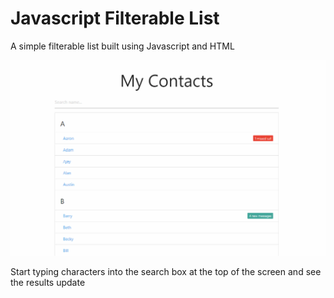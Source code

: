 # Javascript Filterable List
A simple filterable list built using Javascript and HTML

![](demo.gif)

Start typing characters into the search box at the top of the screen and see the results update
